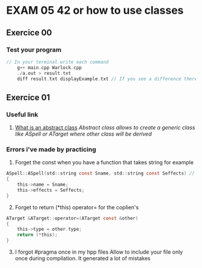 # EXAM 05 42 or how to use classes

## Exercice 00

### Test your program
```c
// In your terminal write each command
	g++ main.cpp Warlock.cpp
	./a.out > result.txt
	diff result.txt displayExample.txt // If you see a difference there is a problem
```

## Exercice 01
### Useful link

1. [What is an abstract class](https://learn.microsoft.com/en-us/cpp/cpp/abstract-classes-cpp?view=msvc-170)
*Abstract class allows to create a generic class like ASpell or ATarget where other class will be derived*

### Errors i've made by practicing

1. Forget the const when you have a function that takes string for example
```c
ASpell::ASpell(std::string const Sname, std::string const Seffects) // don't forget the const
{
	this->name = Sname;
	this->effects = Seffects;
}
```

2. Forget to return (*this) operator= for the coplien's
```c
ATarget &ATarget::operator=(ATarget const &other)
{
	this->type = other.type;
	return (*this);
}
```

3. I forgot #pragma once in my hpp files
Allow to include your file only once during compilation. It generated a lot of mistakes
